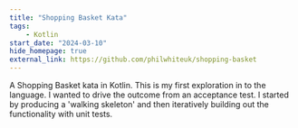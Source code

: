 ```yaml
---
title: "Shopping Basket Kata"
tags:
    - Kotlin
start_date: "2024-03-10"
hide_homepage: true
external_link: https://github.com/philwhiteuk/shopping-basket
---
```


A Shopping Basket kata in Kotlin. This is my first exploration in to the language. I wanted to drive the outcome from an acceptance test. I started by producing a 'walking skeleton' and then iteratively building out the functionality with unit tests. 
